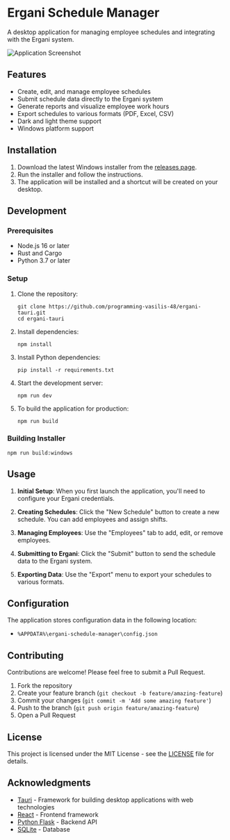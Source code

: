 # Ergani Schedule Manager

A desktop application for managing employee schedules and integrating with the Ergani system.

![Application Screenshot](docs/screenshot.png)

## Features

- Create, edit, and manage employee schedules
- Submit schedule data directly to the Ergani system
- Generate reports and visualize employee work hours
- Export schedules to various formats (PDF, Excel, CSV)
- Dark and light theme support
- Windows platform support

## Installation

1. Download the latest Windows installer from the [releases page](https://github.com/programming-vasilis-48/ergani-tauri/releases).
2. Run the installer and follow the instructions.
3. The application will be installed and a shortcut will be created on your desktop.

## Development

### Prerequisites

- Node.js 16 or later
- Rust and Cargo
- Python 3.7 or later

### Setup

1. Clone the repository:
   ```
   git clone https://github.com/programming-vasilis-48/ergani-tauri.git
   cd ergani-tauri
   ```

2. Install dependencies:
   ```
   npm install
   ```

3. Install Python dependencies:
   ```
   pip install -r requirements.txt
   ```

4. Start the development server:
   ```
   npm run dev
   ```

5. To build the application for production:
   ```
   npm run build
   ```

### Building Installer

```
npm run build:windows
```

## Usage

1. **Initial Setup**: When you first launch the application, you'll need to configure your Ergani credentials.

2. **Creating Schedules**: Click the "New Schedule" button to create a new schedule. You can add employees and assign shifts.

3. **Managing Employees**: Use the "Employees" tab to add, edit, or remove employees.

4. **Submitting to Ergani**: Click the "Submit" button to send the schedule data to the Ergani system.

5. **Exporting Data**: Use the "Export" menu to export your schedules to various formats.

## Configuration

The application stores configuration data in the following location:

- `%APPDATA%\ergani-schedule-manager\config.json`

## Contributing

Contributions are welcome! Please feel free to submit a Pull Request.

1. Fork the repository
2. Create your feature branch (`git checkout -b feature/amazing-feature`)
3. Commit your changes (`git commit -m 'Add some amazing feature'`)
4. Push to the branch (`git push origin feature/amazing-feature`)
5. Open a Pull Request

## License

This project is licensed under the MIT License - see the [LICENSE](LICENSE) file for details.

## Acknowledgments

- [Tauri](https://tauri.app/) - Framework for building desktop applications with web technologies
- [React](https://reactjs.org/) - Frontend framework
- [Python Flask](https://flask.palletsprojects.com/) - Backend API
- [SQLite](https://www.sqlite.org/) - Database